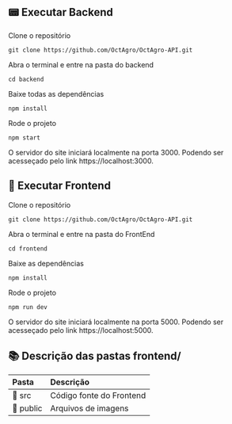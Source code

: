 
##  📟 Executar Backend

Clone o repositório
```console
git clone https://github.com/OctAgro/OctAgro-API.git
```
Abra o terminal e entre na pasta do backend
```console
cd backend
```
Baixe todas as dependências
```console
npm install
```
Rode o projeto
```console
npm start
```

O servidor do site iniciará localmente na porta 3000. Podendo ser acesseçado pelo link https://localhost:3000.

## 📱 Executar Frontend

Clone o repositório
```console
git clone https://github.com/OctAgro/OctAgro-API.git
```

Abra o terminal e entre na pasta do FrontEnd
```console
cd frontend
```

Baixe as dependências
```console
npm install
```

Rode o projeto
```console
npm run dev
```

O servidor do site iniciará localmente na porta 5000. Podendo ser acesseçado pelo link https://localhost:5000.

## 📚 Descrição das pastas frontend/

|Pasta| Descrição |
|:---|:----------|
| 📁 src | Código fonte do Frontend|
| 📁 public | Arquivos de imagens  |
